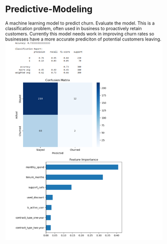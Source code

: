 # Predictive-Modeling
A machine learning model to predict churn.  Evaluate the model. This is a classification problem, often used in business to proactively retain customers.
Currently this model needs work in improving churn rates so businesses have a more accurate prediciton of potential customers leaving.
![Churn Model Results](churn_model_results.png)
